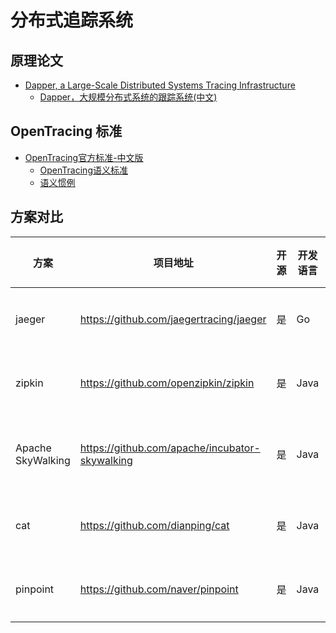 # 分布式追踪系统

## 原理论文

- [Dapper, a Large-Scale Distributed Systems Tracing Infrastructure](https://ai.google/research/pubs/pub36356)
    - [Dapper，大规模分布式系统的跟踪系统(中文)](https://bigbully.github.io/Dapper-translation/)

## OpenTracing 标准

- [OpenTracing官方标准-中文版](https://github.com/opentracing-contrib/opentracing-specification-zh)
  - [OpenTracing语义标准](https://github.com/opentracing-contrib/opentracing-specification-zh/blob/master/specification.md)
  - [语义惯例](https://github.com/opentracing-contrib/opentracing-specification-zh/blob/master/semantic_conventions.md)

## 方案对比

| 方案 | 项目地址 | 开源 | 开发语言 | 背后公司或组织 | Python支持 | 侵入性 |
| ---- | ---- | ---- | ---- | ---- | ---- | ---- |
|  jaeger | https://github.com/jaegertracing/jaeger | 是 | Go | CNCF/Google、 Uber | 官方支持，较为完善 | 部分侵入 |
| zipkin | https://github.com/openzipkin/zipkin | 是 | Java | Twitter | 第三方支持，一般 | 侵入性强 |
| Apache SkyWalking | https://github.com/apache/incubator-skywalking | 是 | Java | Apache | 暂无 | 侵入性很低 |
| cat | https://github.com/dianping/cat | 是 | Java | 美团 | 官方支持， 一般 | 侵入性强 |
| pinpoint | https://github.com/naver/pinpoint | 是 | Java | NAVER (一家韩国公司) | 不支持 | 侵入很低 |
